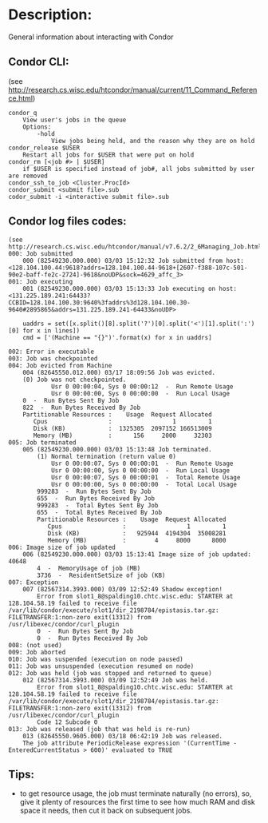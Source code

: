 # Description:
General information about interacting with Condor

## Condor CLI:
(see http://research.cs.wisc.edu/htcondor/manual/current/11_Command_Reference.html)

	condor_q
		View user's jobs in the queue
		Options:
			-hold
				View jobs being held, and the reason why they are on hold
	condor_release $USER
		Restart all jobs for $USER that were put on hold
	condor_rm [<job #> | $USER]
		if $USER is specified instead of job#, all jobs submitted by user are removed
	condor_ssh_to_job <Cluster.ProcId>
	condor_submit <submit file>.sub
	codor_submit -i <interactive submit file>.sub

## Condor log files codes:
	(see http://research.cs.wisc.edu/htcondor/manual/v7.6.2/2_6Managing_Job.html#SECTION00363000000000000000)
	000: Job submitted
		000 (82549230.000.000) 03/03 15:12:32 Job submitted from host: <128.104.100.44:9618?addrs=128.104.100.44-9618+[2607-f388-107c-501-90e2-baff-fe2c-2724]-9618&noUDP&sock=4629_affc_3>
	001: Job executing
		001 (82549230.000.000) 03/03 15:13:33 Job executing on host: <131.225.189.241:64433?CCBID=128.104.100.30:9640%3faddrs%3d128.104.100.30-9640#2895865&addrs=131.225.189.241-64433&noUDP>

		uaddrs = set([x.split()[8].split('?')[0].split('<')[1].split(':')[0] for x in lines])
		cmd = ['(Machine == "{}")'.format(x) for x in uaddrs]

	002: Error in executable
	003: Job was checkpointed
	004: Job evicted from Machine
		004 (82645550.012.000) 03/17 18:09:56 Job was evicted.
		(0) Job was not checkpointed.
				Usr 0 00:00:04, Sys 0 00:00:12  -  Run Remote Usage
				Usr 0 00:00:00, Sys 0 00:00:00  -  Run Local Usage
		0  -  Run Bytes Sent By Job
		822  -  Run Bytes Received By Job
		Partitionable Resources :    Usage  Request Allocated
		   Cpus                 :                 1         1
		   Disk (KB)            :  1325305  2097152 166513009
		   Memory (MB)          :      156     2000     32303
	005: Job terminated
		005 (82549230.000.000) 03/03 15:13:48 Job terminated.
			(1) Normal termination (return value 0)
				Usr 0 00:00:07, Sys 0 00:00:01  -  Run Remote Usage
				Usr 0 00:00:00, Sys 0 00:00:00  -  Run Local Usage
				Usr 0 00:00:07, Sys 0 00:00:01  -  Total Remote Usage
				Usr 0 00:00:00, Sys 0 00:00:00  -  Total Local Usage
			999283  -  Run Bytes Sent By Job
			655  -  Run Bytes Received By Job
			999283  -  Total Bytes Sent By Job
			655  -  Total Bytes Received By Job
			Partitionable Resources :    Usage  Request Allocated
			   Cpus                 :                 1         1
			   Disk (KB)            :   925944  4194304  35008281
			   Memory (MB)          :        4     8000      8000
	006: Image size of job updated
		006 (82549230.000.000) 03/03 15:13:41 Image size of job updated: 40648
			4  -  MemoryUsage of job (MB)
			3736  -  ResidentSetSize of job (KB)
	007: Exception
		007 (82567314.3993.000) 03/09 12:52:49 Shadow exception!
			Error from slot1_8@spalding10.chtc.wisc.edu: STARTER at 128.104.58.19 failed to receive file /var/lib/condor/execute/slot1/dir_2198784/epistasis.tar.gz: FILETRANSFER:1:non-zero exit(13312) from /usr/libexec/condor/curl_plugin
			0  -  Run Bytes Sent By Job
			0  -  Run Bytes Received By Job
	008: (not used)
	009: Job aborted
	010: Job was suspended (execution on node paused)
	011: Job was unsuspended (execution resumed on node)
	012: Job was held (job was stopped and returned to queue)
		012 (82567314.3993.000) 03/09 12:52:49 Job was held.
			Error from slot1_8@spalding10.chtc.wisc.edu: STARTER at 128.104.58.19 failed to receive file /var/lib/condor/execute/slot1/dir_2198784/epistasis.tar.gz: FILETRANSFER:1:non-zero exit(13312) from /usr/libexec/condor/curl_plugin
			Code 12 Subcode 0
	013: Job was released (job that was held is re-run)
		013 (82645550.9605.000) 03/18 06:42:19 Job was released.
		The job attribute PeriodicRelease expression '(CurrentTime - EnteredCurrentStatus > 600)' evaluated to TRUE




## Tips:
* to get resource usage, the job must terminate naturally (no errors), so, give it plenty of resources the first time to see how much RAM and disk space it needs, then cut it back on subsequent jobs.
